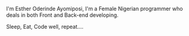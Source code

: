 I'm Esther Oderinde Ayomiposi,
I'm a Female Nigerian programmer who deals in both Front and Back-end developing.

Sleep,
Eat,
Code well,
repeat....
